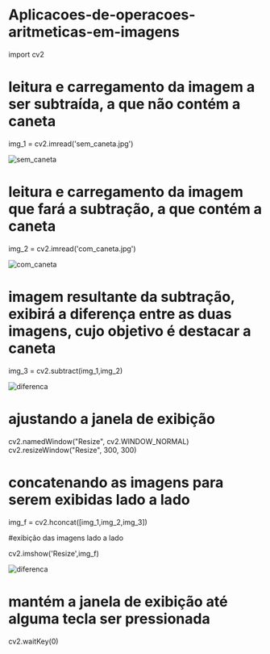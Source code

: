 # Aplicacoes-de-operacoes-aritmeticas-em-imagens

import cv2

# leitura e carregamento da imagem a ser subtraída, a que não contém a caneta

img_1 = cv2.imread('sem_caneta.jpg')

![sem_caneta](https://github.com/Nicolas-HGS/Aplicacoes-de-operacoes-aritmeticas-em-imagens/assets/141871267/4e096f3c-92e9-4d7e-81c1-c8144abdcc97)

# leitura e carregamento da imagem que fará a subtração, a que contém a caneta

img_2 = cv2.imread('com_caneta.jpg')

![com_caneta](https://github.com/Nicolas-HGS/Aplicacoes-de-operacoes-aritmeticas-em-imagens/assets/141871267/8f03be18-02c8-49e1-a437-ff4ec1e7b425)

# imagem resultante da subtração, exibirá a diferença entre as duas imagens, cujo objetivo é destacar a caneta

img_3 = cv2.subtract(img_1,img_2)

![diferenca](https://github.com/Nicolas-HGS/Aplicacoes-de-operacoes-aritmeticas-em-imagens/assets/141871267/f75acc2e-206f-473c-87a0-1fc3f5f67526)

# ajustando a janela de exibição

cv2.namedWindow("Resize", cv2.WINDOW_NORMAL)
cv2.resizeWindow("Resize", 300, 300)

# concatenando as imagens para serem exibidas lado a lado

img_f = cv2.hconcat([img_1,img_2,img_3])

#exibição das imagens lado a lado

cv2.imshow('Resize',img_f)

![diferenca](https://github.com/Nicolas-HGS/Aplicacoes-de-operacoes-aritmeticas-em-imagens/assets/141871267/cc53a010-48f2-49e1-846f-d4c6b068e172)

# mantém a janela de exibição até alguma tecla ser pressionada

cv2.waitKey(0)
